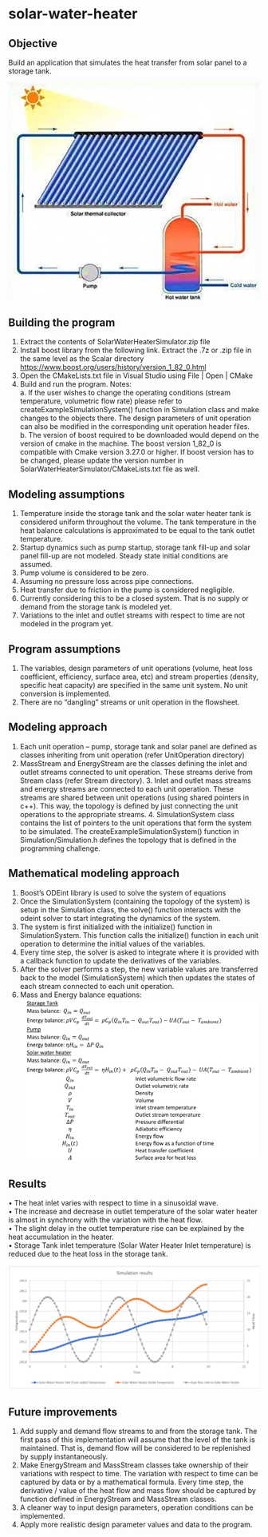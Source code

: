 # solar-water-heater

## Objective
Build an application that simulates the heat transfer from solar panel to a storage tank.

![alt-text](https://github.com/Suriya-Arulselvan/solar-water-heater/blob/357cdd99776d3741e66ca2347261d487427dcb2d/ReadmeBlob/Schematic.png)

## Building the program 
1. Extract the contents of SolarWaterHeaterSimulator.zip file 
2. Install boost library from the following link. Extract the .7z or .zip file in the same level as the Scalar directory https://www.boost.org/users/history/version_1_82_0.html 
3. Open the CMakeLists.txt file in Visual Studio using File | Open | CMake 
4. Build and run the program. 
Notes:  
a. If the user wishes to change the operating conditions (stream temperature, volumetric flow  rate) please refer to createExampleSimulationSystem() function in Simulation class and make  changes to the objects there. The design parameters of unit operation can also be modified in  the corresponding unit operation header files.  
b. The version of boost required to be downloaded would depend on the version of cmake in the  machine. The boost version 1_82_0 is compatible with Cmake version 3.27.0 or higher. If boost  version has to be changed, please update the version number in  
SolarWaterHeaterSimulator/CMakeLists.txt file as well. 


## Modeling assumptions
1. Temperature inside the storage tank and the solar water heater tank is considered uniform throughout the volume. The tank temperature in the heat balance calculations is approximated  to be equal to the tank outlet temperature. 
2. Startup dynamics such as pump startup, storage tank fill-up and solar panel fill-up are not  modeled. Steady state initial conditions are assumed. 
3. Pump volume is considered to be zero. 
4. Assuming no pressure loss across pipe connections. 
5. Heat transfer due to friction in the pump is considered negligible. 
6. Currently considering this to be a closed system. That is no supply or demand from the storage  tank is modeled yet.  
7. Variations to the inlet and outlet streams with respect to time are not modeled in the program  yet.

## Program assumptions 
1. The variables, design parameters of unit operations (volume, heat loss coefficient, efficiency, surface area, etc) and stream properties (density, specific heat capacity) are specified in the  same unit system. No unit conversion is implemented. 
2. There are no “dangling” streams or unit operation in the flowsheet. 


## Modeling approach 
1. Each unit operation – pump, storage tank and solar panel are defined as classes inheriting from  unit operation (refer UnitOperation directory) 
2. MassStream and EnergyStream are the classes defining the inlet and outlet streams connected  to unit operation. These streams derive from Stream class (refer Stream directory). 3. Inlet and outlet mass streams and energy streams are connected to each unit operation. These  streams are shared between unit operations (using shared pointers in c++). This way, the  topology is defined by just connecting the unit operations to the appropriate streams. 4. SimulationSystem class contains the list of pointers to the unit operations that form the system  to be simulated. The createExampleSimulationSystem() function in Simulation/Simulation.h defines the topology that is defined in the programming challenge. 

## Mathematical modeling approach 
1. Boost’s ODEint library is used to solve the system of equations 
2. Once the SimulationSystem (containing the topology of the system) is setup in the Simulation  class, the solve() function interacts with the odeint solver to start integrating the dynamics of  the system. 
3. The system is first initialized with the initialize() function in SimulationSystem. This function  calls the initialize() function in each unit operation to determine the initial values of the  variables.
4. Every time step, the solver is asked to integrate where it is provided with a callback function to  update the derivatives of the variables. 
5. After the solver performs a step, the new variable values are transferred back to the model  (SimulationSystem) which then updates the states of each stream connected to each unit  operation. 
6. Mass and Energy balance equations:
![alt-text](https://github.com/Suriya-Arulselvan/solar-water-heater/blob/ae5382b13a277345b4353047de8951ce2f2d4d4c/ReadmeBlob/MassEnergyBalanceEquations.png)

## Results 
• The heat inlet varies with respect to time in a sinusoidal wave.  
• The increase and decrease in outlet temperature of the solar water heater is almost in  synchrony with the variation with the heat flow.  
• The slight delay in the outlet temperature rise can be explained by the heat accumulation in the  heater.  
• Storage Tank inlet temperature (Solar Water Heater Inlet temperature) is reduced due to the heat loss in the storage tank.

![alt-text](https://github.com/Suriya-Arulselvan/solar-water-heater/blob/d210c9f2f4772151153d721488760dd90c56c499/ReadmeBlob/SimulationResults.png)

## Future improvements 
1. Add supply and demand flow streams to and from the storage tank. The first pass of this  implementation will assume that the level of the tank is maintained. That is, demand flow will  be considered to be replenished by supply instantaneously. 
2. Make EnergyStream and MassStream classes take ownership of their variations with respect to  time. The variation with respect to time can be captured by data or by a mathematical formula.  Every time step, the derivative / value of the heat flow and mass flow should be captured by  function defined in EnergyStream and MassStream classes.  
3. A cleaner way to input design parameters, operation conditions can be implemented. 
4. Apply more realistic design parameter values and data to the program.

